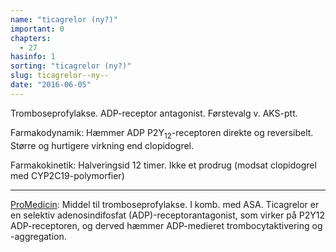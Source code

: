 ```yaml
---
name: "ticagrelor (ny?)"
important: 0
chapters:  
  - 27
hasinfo: 1
sorting: "ticagrelor (ny?)"
slug: ticagrelor--ny--
date: "2016-06-05"
---
```


Tromboseprofylakse. ADP-receptor antagonist. Førstevalg v. AKS-ptt.

Farmakodynamik: Hæmmer ADP P2Y<sub>12</sub>-receptoren direkte og reversibelt. Større og hurtigere virkning end clopidogrel.

Farmakokinetik: Halveringsid 12 timer. Ikke et prodrug (modsat clopidogrel med CYP2C19-polymorfier)

<hr>

<a href=\http://pro.medicin.dk/Medicin/Praeparater/6017\ target=\_blank\>ProMedicin</a>: Middel til tromboseprofylakse. I komb. med ASA. Ticagrelor er en selektiv adenosindifosfat (ADP)-receptorantagonist, som virker på P2Y12 ADP-receptoren, og derved hæmmer ADP-medieret trombocytaktivering og -aggregation. 


